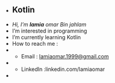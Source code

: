 - ## Kotlin 
-  *Hi, I’m **lamia** omar Bin jahlam*
- I’m interested in programming 
- I’m currently learning Kotlin
- How to reach me : 
- * Email : lamiaomar.1999@gmail.com
- * LinkedIn :linkedin.com/lamiaomar
- 

<!---
lamiaomar/lamiaomar is a ✨ special ✨ repository because its `README.md` (this file) appears on your GitHub profile.
You can click the Preview link to take a look at your changes.
--->

